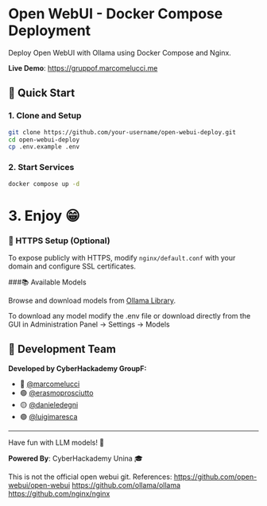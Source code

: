 # Open WebUI - Docker Compose Deployment

Deploy Open WebUI with Ollama using Docker Compose and Nginx.

**Live Demo**: https://gruppof.marcomelucci.me

## 🚀 Quick Start

### 1. Clone and Setup

```bash
git clone https://github.com/your-username/open-webui-deploy.git
cd open-webui-deploy
cp .env.example .env
```

### 2. Start Services

```bash
docker compose up -d
```

# 3. Enjoy 😁



### 🔧 HTTPS Setup (Optional)

To expose publicly with HTTPS, modify `nginx/default.conf` with your domain and configure SSL certificates.

###📚 Available Models

Browse and download models from [Ollama Library](https://ollama.ai/library).

To download any model modify the .env file or download directly from the GUI in Administration Panel -> Settings -> Models

## 👥 Development Team

**Developed by CyberHackademy GroupF:**

- 🔵 [@marcomelucci](https://github.com/marcomelucci)
- 🟢 [@erasmoprosciutto](https://github.com/erasmoprosciutto)
- 🟡 [@danieledegni](https://github.com/danieledegni)
- 🟣 [@luigimaresca](https://github.com/luigimaresca)

---

Have fun with LLM models! 🚀

**Powered By**: CyberHackademy Unina 🎓

This is not the official open webui git.
References: 
https://github.com/open-webui/open-webui
https://github.com/ollama/ollama
https://github.com/nginx/nginx
